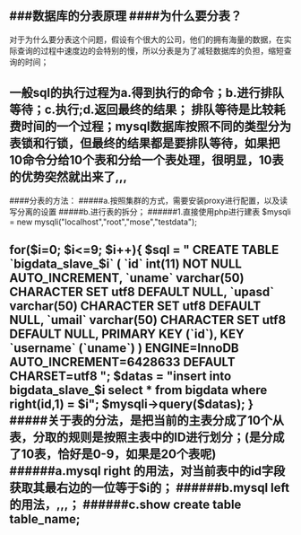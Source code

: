 ###数据库的分表原理
####为什么要分表？
--
对于为什么要分表这个问题，假设有个很大的公司，他们的拥有海量的数据，在实际查询的过程中速度边的会特别的慢，所以分表是为了减轻数据库的负担，缩短查询的时间；

一般sql的执行过程为a.得到执行的命令；b.进行排队等待；c.执行;d.返回最终的结果；
排队等待是比较耗费时间的一个过程；mysql数据库按照不同的类型分为表锁和行锁，但最终的结果都是要排队等待，如果把10命令分给10个表和分给一个表处理，很明显，10表的优势突然就出来了,,,
--
####分表的方法：
#####a.按照集群的方式，需要安装proxy进行配置，以及读写分离的设置
#####b.进行表的拆分；
######1.直接使用php进行建表
$mysqli = new mysqli("localhost","root","mose","testdata");

for($i=0; $i<=9; $i++){
$sql = " CREATE TABLE `bigdata_slave_$i` (
  `id` int(11) NOT NULL AUTO_INCREMENT,
  `uname` varchar(50) CHARACTER SET utf8 DEFAULT NULL,
  `upasd` varchar(50) CHARACTER SET utf8 DEFAULT NULL,
  `umail` varchar(50) CHARACTER SET utf8 DEFAULT NULL,
  PRIMARY KEY (`id`),
  KEY `username` (`uname`)
) ENGINE=InnoDB AUTO_INCREMENT=6428633 DEFAULT CHARSET=utf8
";
        $datas = "insert into bigdata_slave_$i select * from bigdata where right(id,1) = $i";
$mysqli->query($datas);
}
#####关于表的分法，是把当前的主表分成了10个从表，分取的规则是按照主表中的ID进行划分；(是分成了10表，恰好是0-9，如果是20个表呢)
######a.mysql right 的用法，对当前表中的id字段获取其最右边的一位等于$i的；
######b.mysql left的用法，,,,；
######c.show create table table_name;
--
